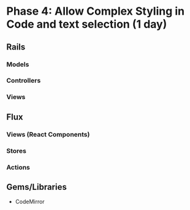 # Phase 4: Allow Complex Styling in Code and text selection (1 day)

## Rails
### Models

### Controllers

### Views

## Flux
### Views (React Components)

### Stores

### Actions

## Gems/Libraries
*  CodeMirror
